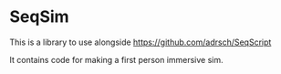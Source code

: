 # SeqSim
 
This is a library to use alongside https://github.com/adrsch/SeqScript

It contains code for making a first person immersive sim.
